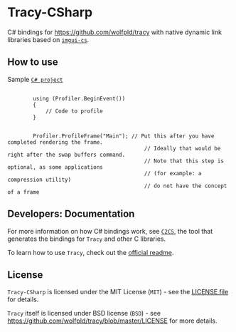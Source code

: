 # Tracy-CSharp

C# bindings for https://github.com/wolfpld/tracy with native dynamic link libraries based on [`imgui-cs`](https://github.com/bottlenoselabs/imgui-cs).

## How to use

Sample [`C# project`](https://github.com/clibequilibrium/Tracy-CSharp/tree/main/src/cs/samples/HelloWorld)

```CSharp

        using (Profiler.BeginEvent())
        {
            // Code to profile
        }


        Profiler.ProfileFrame("Main"); // Put this after you have completed rendering the frame. 
                                           // Ideally that would be right after the swap buffers command. 
                                           // Note that this step is optional, as some applications 
                                           // (for example: a compression utility) 
                                           // do not have the concept of a frame

```


## Developers: Documentation

For more information on how C# bindings work, see [`C2CS`](https://github.com/lithiumtoast/c2cs), the tool that generates the bindings for `Tracy` and other C libraries.

To learn how to use `Tracy`, check out the [official readme](https://github.com/wolfpld/tracy).

## License

`Tracy-CSharp` is licensed under the MIT License (`MIT`) - see the [LICENSE file](LICENSE) for details.

`Tracy` itself is licensed under BSD license (`BSD`) - see https://github.com/wolfpld/tracy/blob/master/LICENSE for more details.

